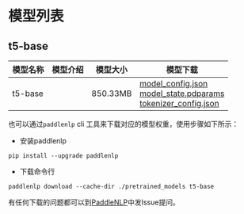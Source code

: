 #  模型列表

## t5-base

| 模型名称 | 模型介绍 | 模型大小  | 模型下载 |
| --- | --- | --- | --- |
|t5-base|  | 850.33MB | [model_config.json](https://bj.bcebos.com/paddlenlp/models/community/t5-base/model_config.json)<br>[model_state.pdparams](https://bj.bcebos.com/paddlenlp/models/community/t5-base/model_state.pdparams)<br>[tokenizer_config.json](https://bj.bcebos.com/paddlenlp/models/community/t5-base/tokenizer_config.json) |

也可以通过`paddlenlp` cli 工具来下载对应的模型权重，使用步骤如下所示：

* 安装paddlenlp

```shell
pip install --upgrade paddlenlp
```

* 下载命令行

```shell
paddlenlp download --cache-dir ./pretrained_models t5-base
```

有任何下载的问题都可以到[PaddleNLP](https://github.com/PaddlePaddle/PaddleNLP)中发Issue提问。